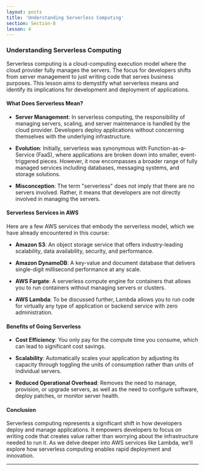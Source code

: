```yaml
---
layout: posts
title: 'Understanding Serverless Computing'
section: Section-8
lesson: 4
---
```


### Understanding Serverless Computing

Serverless computing is a cloud-computing execution model where the cloud provider fully manages the servers. The focus for developers shifts from server management to just writing code that serves business purposes. This lesson aims to demystify what serverless means and identify its implications for development and deployment of applications.

<!-- pagebreak -->

#### What Does Serverless Mean?

- **Server Management**: In serverless computing, the responsibility of managing servers, scaling, and server maintenance is handled by the cloud provider. Developers deploy applications without concerning themselves with the underlying infrastructure.

- **Evolution**: Initially, serverless was synonymous with Function-as-a-Service (FaaS), where applications are broken down into smaller, event-triggered pieces. However, it now encompasses a broader range of fully managed services including databases, messaging systems, and storage solutions.

- **Misconception**: The term "serverless" does not imply that there are no servers involved. Rather, it means that developers are not directly involved in managing the servers.

<!-- pagebreak -->

#### Serverless Services in AWS

Here are a few AWS services that embody the serverless model, which we have already encountered in this course:

- **Amazon S3**: An object storage service that offers industry-leading scalability, data availability, security, and performance.

- **Amazon DynamoDB**: A key-value and document database that delivers single-digit millisecond performance at any scale.

- **AWS Fargate**: A serverless compute engine for containers that allows you to run containers without managing servers or clusters.

- **AWS Lambda**: To be discussed further, Lambda allows you to run code for virtually any type of application or backend service with zero administration.

<!-- pagebreak -->

#### Benefits of Going Serverless

- **Cost Efficiency**: You only pay for the compute time you consume, which can lead to significant cost savings.

- **Scalability**: Automatically scales your application by adjusting its capacity through toggling the units of consumption rather than units of individual servers.

- **Reduced Operational Overhead**: Removes the need to manage, provision, or upgrade servers, as well as the need to configure software, deploy patches, or monitor server health.

<!-- pagebreak -->

#### Conclusion

Serverless computing represents a significant shift in how developers deploy and manage applications. It empowers developers to focus on writing code that creates value rather than worrying about the infrastructure needed to run it. As we delve deeper into AWS services like Lambda, we'll explore how serverless computing enables rapid deployment and innovation.

---
